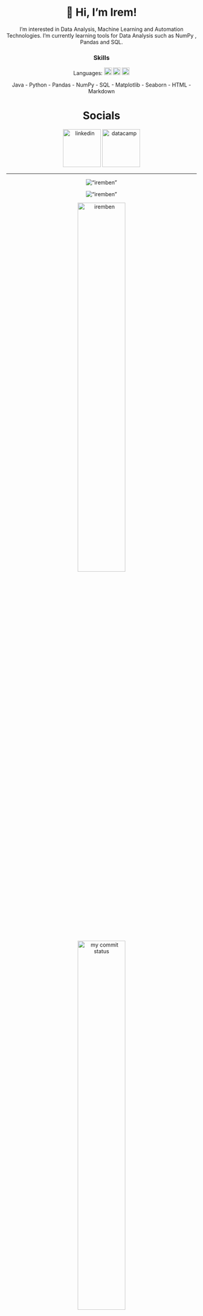 <h1 align="center">  👋 Hi, I’m Irem! </h1>
<p align="center">I’m interested in Data Analysis, Machine Learning and Automation Technologies. I’m currently learning tools for Data Analysis such as NumPy , Pandas and SQL. </p>
<h3 align="center"> Skills </h3>

<p align="center">Languages: <img src="https://upload.wikimedia.org/wikipedia/commons/thumb/b/b4/Flag_of_Turkey.svg/800px-Flag_of_Turkey.svg.png?20210808085121" alt="turkish" width="20"/> <img src="https://upload.wikimedia.org/wikipedia/en/thumb/a/a4/Flag_of_the_United_States.svg/1200px-Flag_of_the_United_States.svg.png" alt="english" width="20"/> <img src="https://upload.wikimedia.org/wikipedia/en/thumb/b/ba/Flag_of_Germany.svg/255px-Flag_of_Germany.svg.png" alt="german" width="20"/></p>
<p align="center">Java - Python - Pandas - NumPy - SQL - Matplotlib - Seaborn - HTML - Markdown </p>
<h1 align="center"> Socials </h1>


<p align="center"><a href="https://www.linkedin.com/in/irem-gul-yildirim/"><img src="https://upload.wikimedia.org/wikipedia/commons/thumb/c/ca/LinkedIn_logo_initials.png/800px-LinkedIn_logo_initials.png" alt="linkedin" width="100"/></a>
<a href="https://www.datacamp.com/profile/iremben"><img src="https://coursereport-s3-production.global.ssl.fastly.net/uploads/school/logo/244/original/Profile_Picture__3_.jpg" alt="datacamp" width="100"/></a></p>
<hr>
  
  
<p align="center"> <img src="https://komarev.com/ghpvc/?username=iremben&label=Profile%20views&color=0e75b6&style=flat" alt=“iremben” /></p>
<p align="center"><img align="center" src="https://github-readme-stats.vercel.app/api/top-langs?username=iremben&show_icons=true&locale=en&layout=compact" alt=“iremben” /></p>
<p align="center"><img align="center" src="https://github-readme-stats.vercel.app/api?username=iremben&show_icons=true&locale=en" alt="iremben" width="50%" /> <img src="https://github-readme-streak-stats.herokuapp.com/?user=iremben" alt="my commit status" width="50%" /> </p>


